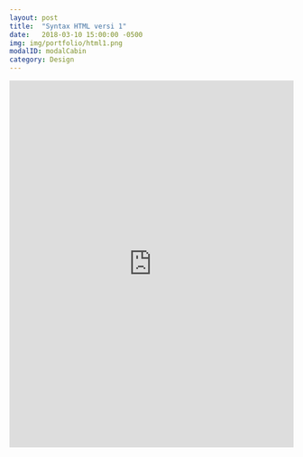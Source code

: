 ```yaml
---
layout: post
title:  "Syntax HTML versi 1"
date:   2018-03-10 15:00:00 -0500
img: img/portfolio/html1.png
modalID: modalCabin
category: Design
---
```


<iframe src="https://docs.google.com/viewerng/viewer?url=https://raw.githubusercontent.com/azrulhaifan/azrulhaifan.github.io/f2a4cc410c17ea7b087179b928b5bc68dd0f3f05/pdf/html.pdf&embedded=true" height="650px" width="100%" frameborder="0"> Browser anda tidak mendukung Iframes, coba gunakan Chrome pada PC :)
</iframe>

[flat-icons-link]: https://sellfy.com/p/8Q9P/jV3VZ/

